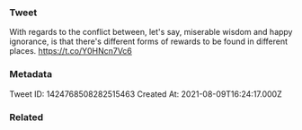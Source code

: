 ### Tweet
With regards to the conflict between, let's say, miserable wisdom and happy ignorance, is that there's different forms of rewards to be found in different places. https://t.co/Y0HNcn7Vc6

### Metadata
Tweet ID: 1424768508282515463
Created At: 2021-08-09T16:24:17.000Z

### Related

